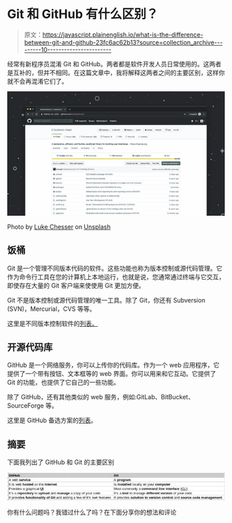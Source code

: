 # Git 和 GitHub 有什么区别？

> 原文：<https://javascript.plainenglish.io/what-is-the-difference-between-git-and-github-23fc6ac62b13?source=collection_archive---------10----------------------->

经常有新程序员混淆 Git 和 GitHub。两者都是软件开发人员日常使用的。这两者是互补的，但并不相同。在这篇文章中，我将解释这两者之间的主要区别，这样你就不会再混淆它们了。

![](img/4eeeaa10dd8e5e5cb26fcd150dbb691c.png)

Photo by [Luke Chesser](https://unsplash.com/@lukechesser?utm_source=medium&utm_medium=referral) on [Unsplash](https://unsplash.com?utm_source=medium&utm_medium=referral)

## 饭桶

Git 是一个管理不同版本代码的软件。这些功能也称为版本控制或源代码管理。它作为命令行工具在您的计算机上本地运行，也就是说，您通常通过终端与它交互，即使存在大量的 Git 客户端来使使用 Git 更加方便。

Git 不是版本控制或源代码管理的唯一工具。除了 Git，你还有 Subversion (SVN)，Mercurial，CVS 等等。

这里是不同版本控制软件的[列表。](https://en.wikipedia.org/wiki/Comparison_of_version-control_software)

## 开源代码库

GitHub 是一个网络服务，你可以上传你的代码库。作为一个 web 应用程序，它提供了一个带有按钮、文本框等的 web 界面。你可以用来和它互动。它提供了 Git 的功能，也提供了它自己的一些功能。

除了 GitHub，还有其他类似的 web 服务，例如:GitLab、BitBucket、SourceForge 等。

这里是 GitHub 备选方案的[列表](https://www.tecmint.com/github-alternatives-to-host-open-source-projects/)。

## 摘要

下面我列出了 GitHub 和 Git 的主要区别

![](img/75ab74066c8065f02ca96ea10f500595.png)

你有什么问题吗？我错过什么了吗？在下面分享你的想法和评论